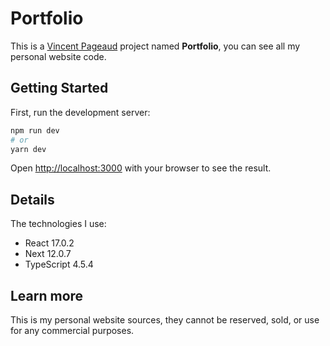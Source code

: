 # Portfolio

This is a [Vincent Pageaud](https://vincentpageaud.com/) project named **Portfolio**, you can see all my personal website code.

## Getting Started

First, run the development server:

```bash
npm run dev
# or
yarn dev
```

Open [http://localhost:3000](http://localhost:3000) with your browser to see the result.

## Details

The technologies I use:

- React 17.0.2
- Next 12.0.7
- TypeScript 4.5.4

## Learn more

This is my personal website sources, they cannot be reserved, sold, or use for any commercial purposes.